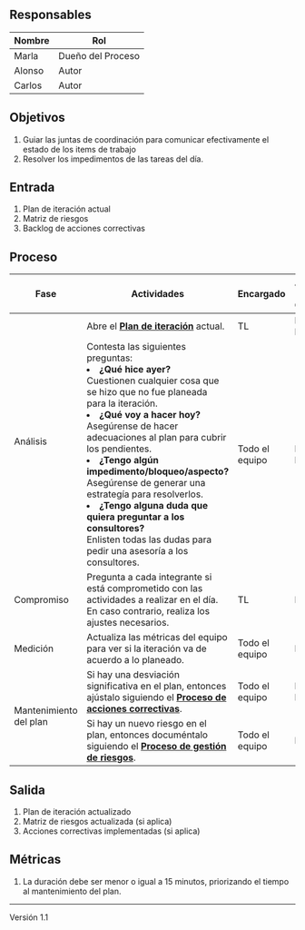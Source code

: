 ## Responsables
| Nombre    | Rol               |
| --------- | ----------------- |
| Marla     | Dueño del Proceso |
| Alonso    | Autor             |
| Carlos    |  Autor            |

## Objetivos
1. Guiar las juntas de coordinación para comunicar efectivamente el estado de los items de trabajo 
2. Resolver los impedimentos de las tareas del día.

## Entrada 
1. Plan de iteración actual
2. Matriz de riesgos
3. Backlog de acciones correctivas

## Proceso
<table>
  <thead>
    <tr>
      <th>Fase</th>
      <th>Actividades</th>
      <th>Encargado</th>
      <th>Áreas del CMMI</th>
    </tr>
  </thead>
  <tbody>
    <tr>
      <td rowspan="2">Análisis</td>
      <td>Abre el <strong><a href="https://docs.google.com/spreadsheets/d/10jles4oKMwJUHPutNXLaHZ7kg8zFZ9TdrAVAJlUmjfU/edit#gid=753031204">Plan de iteración</a></strong> actual.</td>
      <td>TL</td>
      <td>PP, PMC</td>
    </tr>
    <tr>
      <td>
          Contesta las siguientes preguntas: 
          </br>
          <li><b>¿Qué hice ayer?</b></li>
          Cuestionen cualquier cosa que se hizo que no fue planeada para la iteración. 
          </br>
          <li><b>¿Qué voy a hacer hoy? </b></li>
          Asegúrense de hacer adecuaciones al plan para cubrir los pendientes.
          </br>
          <li><b>¿Tengo algún impedimento/bloqueo/aspecto?</b></li>
          Asegúrense de generar una estrategía para resolverlos.
          </br>
          <li><b>¿Tengo alguna duda que quiera preguntar a los consultores?</b></li>
          Enlisten todas las dudas para pedir una asesoría a los consultores.
      </td>
      <td>Todo el equipo</td>
      <td>PP, PMC</td>
    </tr>
    <tr>
      <td>Compromiso</td>
      <td>Pregunta a cada integrante si está comprometido con las actividades a realizar en el día. En caso contrario, realiza los ajustes necesarios.</td>
      <td>TL</td>
      <td>REQM</td>
    </tr>
    <tr>
      <td>Medición</td>
      <td>Actualiza las métricas del equipo para ver si la iteración va de acuerdo a lo planeado.</td>
      <td>Todo el equipo</td>
      <td>MA</td>
    </tr>
    <tr>
      <td rowspan="2">Mantenimiento del plan</td>
      <td>Si hay una desviación significativa en el plan, entonces ajústalo siguiendo el <strong><a href="https://github.com/novaDepto/Nova/wiki/Proceso-de-ejecuci%C3%B3n-de-medidas-correctivas">Proceso de acciones correctivas</a></strong>.</td>
      <td>Todo el equipo</td>
      <td>PP, PMC</td>
    </tr>
    <tr>
      <td>Si hay un nuevo riesgo en el plan, entonces documéntalo siguiendo el <strong><a href="https://github.com/novaDepto/Nova/wiki/Proceso-de-gesti%C3%B3n-de-riesgos">Proceso de gestión de riesgos</a></strong>.</td>
      <td>Todo el equipo</td>
      <td>RSKM</td>
    </tr>
    </tbody>
</table>

## Salida
1. Plan de iteración actualizado
2. Matriz de riesgos actualizada (si aplica)
3. Acciones correctivas implementadas (si aplica)

## Métricas
1. La duración debe ser menor o igual a 15 minutos, priorizando el tiempo al mantenimiento del plan.

***
Versión 1.1
